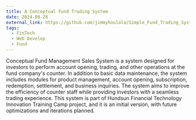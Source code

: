 ```yaml
---
title: A Conceptual Fund Trading System
date: 2024-08-28
external_link: https://github.com/jimmyhoulala/Simple_Fund_Trading_System
tags:
  - FinTech
  - Web Develop
  - Fund
---
```


Conceptual Fund Management Sales System is a system designed for investors to perform account opening, trading, and other operations at the fund company's counter. In addition to basic data maintenance, the system includes modules for product management, account opening, subscription, redemption, settlement, and business inquiries. The system aims to improve the efficiency of counter staff while providing investors with a seamless trading experience. This system is part of Hundsun Financial Technology Innovation Training Camp project, and it is an initial version, with future optimizations and iterations planned.
<!--more-->
